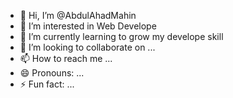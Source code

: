 - 👋 Hi, I’m @AbdulAhadMahin
- 👀 I’m interested in Web Develope
- 🌱 I’m currently learning to grow my develope skill
- 💞️ I’m looking to collaborate on ...
- 📫 How to reach me ...
- 😄 Pronouns: ...
- ⚡ Fun fact: ...

<!---
AbdulAhadMahin/AbdulAhadMahin is a ✨ special ✨ repository because its `README.md` (this file) appears on your GitHub profile.
You can click the Preview link to take a look at your changes.
--->
